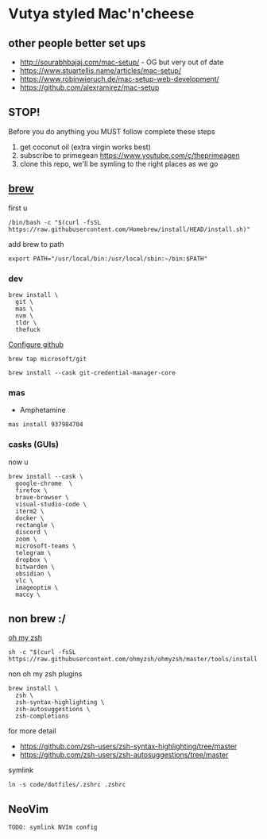 # Vutya styled Mac'n'cheese

## other people better set ups
+ http://sourabhbajaj.com/mac-setup/ - OG but very out of date
+ https://www.stuartellis.name/articles/mac-setup/
+ https://www.robinwieruch.de/mac-setup-web-development/
+ https://github.com/alexramirez/mac-setup

## STOP!
Before you do anything you MUST follow complete these steps
1. get coconut oil (extra virgin works best)
2. subscribe to primegean https://www.youtube.com/c/theprimeagen
3. clone this repo, we'll be symling to the right places as we go

## [brew](https://brew.sh/)
first u

```
/bin/bash -c "$(curl -fsSL https://raw.githubusercontent.com/Homebrew/install/HEAD/install.sh)"
```

add brew to path 
```
export PATH="/usr/local/bin:/usr/local/sbin:~/bin:$PATH"
```

### dev
```
brew install \
  git \
  mas \
  nvm \
  tldr \
  thefuck
```

[Configure github](https://docs.github.com/en/get-started/getting-started-with-git/setting-your-username-in-git)
```
brew tap microsoft/git
```
```
brew install --cask git-credential-manager-core
```

### mas
+  Amphetamine
```
mas install 937984704
```


### casks (GUIs)
now u
```
brew install --cask \
  google-chrome  \
  firefox \
  brave-browser \
  visual-studio-code \
  iterm2 \
  docker \
  rectangle \
  discord \
  zoom \
  microsoft-teams \
  telegram \
  dropbox \
  bitwarden \
  obsidian \
  vlc \
  imageoptim \
  maccy \
```

## non brew :/
[oh my zsh](https://ohmyz.sh/)
```
sh -c "$(curl -fsSL https://raw.githubusercontent.com/ohmyzsh/ohmyzsh/master/tools/install.sh)"
```

non oh my zsh plugins
```
brew install \
  zsh \
  zsh-syntax-highlighting \
  zsh-autosuggestions \
  zsh-completions
```
for more detail 
+ https://github.com/zsh-users/zsh-syntax-highlighting/tree/master
+ https://github.com/zsh-users/zsh-autosuggestions/tree/master

symlink
```
ln -s code/dotfiles/.zshrc .zshrc
```

## NeoVim
```
TODO: symlink NVIm config
```
